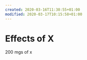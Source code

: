 ```yaml
---
created: 2020-03-16T11:30:55+01:00
modified: 2020-03-17T10:15:58+01:00
---
```


# Effects of X

200 mgs of x
